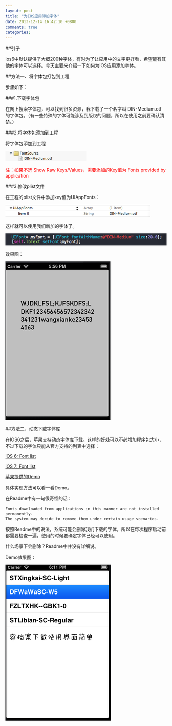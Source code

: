 ```yaml
---
layout: post
title: "为IOS应用添加字体"
date: 2013-12-14 16:42:10 +0800
comments: true
categories: 
---
```


##引子

ios6中默认提供了大概200种字体，有时为了让应用中的文字更好看，希望能有其他的字体可以选择。今天主要来介绍一下如何为IOS应用添加字体。

##方法一、将字体包打包到工程

步骤如下：

###1.下载字体包

在网上搜索字体包，可以找到很多资源，我下载了一个名字叫 DIN-Medium.otf 的字体包。（有一些特殊的字体可能涉及到版权的问题，所以在使用之前要确认清楚。）

###2.将字体包添加到工程

将字体包添加到工程

![添加字体包](./images/fontexample.png)

<p style="color:red">注：如果不选 Show Raw Keys/Values，需要添加的Key值为 Fonts provided by application </p>

###3.修改plist文件

在工程的plist文件中添加key值为UIAppFonts：

![添加键值](./images/201312141752.png)

这样就可以使用我们新加的字体了。

![使用新增字体](./images/201312141754.png)

效果图：

![效果图](./images/201312141757.png)


##方法二、动态下载字体库

在IOS6之后，苹果支持动态字体库下载。这样的好处可以不必增加程序包大小，不过下载的字体只能从官方支持的列表中选择：

[iOS 6: Font list](http://support.apple.com/kb/HT5484)

[iOS 7: Font list](http://support.apple.com/kb/HT5878)

[苹果提供的Demo](https://developer.apple.com/library/ios/samplecode/DownloadFont/Introduction/Intro.html#//apple_ref/doc/uid/DTS40013404)

具体实现方法可以看一看Demo。

在Readme中有一句很奇怪的话：

	Fonts downloaded from applications in this manner are not installed permanently. 
	The system may decide to remove them under certain usage scenarios.
	
按照Readme中的说法，系统可能会删除我们下载的字体，所以在每次程序启动前都需要检查一遍，使用的时候要确定字体已经可以使用。

什么场景下会删除？Readme中并没有详细说。

Demo效果图：

![Demo效果图](./images/201312141811.png)





